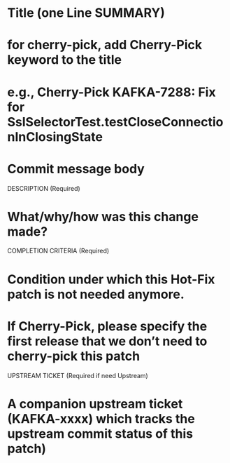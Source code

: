 # Title (one Line SUMMARY)
# for cherry-pick, add Cherry-Pick keyword to the title
# e.g., Cherry-Pick KAFKA-7288: Fix for SslSelectorTest.testCloseConnectionInClosingState 


# Commit message body
DESCRIPTION (Required)
# What/why/how was this change made?

COMPLETION CRITERIA  (Required)
# Condition under which this Hot-Fix patch is not needed anymore.
# If Cherry-Pick, please specify the first release that we don’t need to cherry-pick this patch

UPSTREAM TICKET (Required if need Upstream)
# A companion upstream ticket (KAFKA-xxxx) which tracks the upstream commit status of this patch)
